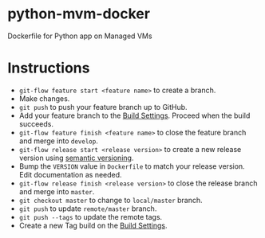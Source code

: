 # python-mvm-docker
Dockerfile for Python app on Managed VMs

# Instructions

* `git-flow feature start <feature name>` to create a branch.
* Make changes.
* `git push` to push your feature branch up to GitHub.
* Add your feature branch to the [Build Settings](https://hub.docker.com/r/justthunder/python-mvm-docker/~/settings/automated-builds/).
  Proceed when the build succeeds.
* `git-flow feature finish <feature name>` to close the feature branch and merge into `develop`.
* `git-flow release start <release version>` to create a new release version using [semantic versioning](http://semver.org/).
* Bump the `VERSION` value in `Dockerfile` to match your release version.
  Edit documentation as needed.
* `git-flow release finish <release version>` to close the release branch and merge into `master`.
* `git checkout master` to change to `local/master` branch.
* `git push` to update `remote/master` branch.
* `git push --tags` to update the remote tags.
* Create a new Tag build on the [Build Settings](https://hub.docker.com/r/justthunder/python-mvm-docker/~/settings/automated-builds/).
